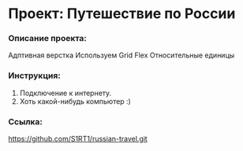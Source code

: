 # Проект: Путешествие по России

### Описание проекта:
Адптивная верстка 
Используем Grid
Flex
Относительные единицы

### Инструкция: 
1) Подключение к интернету.
2) Хоть какой-нибудь компьютер :)

### Ссылка: 
https://github.com/S1RT1/russian-travel.git 


